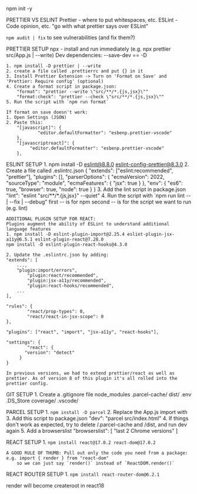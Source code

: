 npm init -y 

PRETTIER VS ESLINT
Prettier - where to put whitespaces, etc.
ESLint - Code opinion, etc.
"go with what prettier says over ESLint"

`npm audit | fix` to see vulnerabilities (and fix them?)

PRETTIER SETUP
	npx - install and run immediately (e.g. npx prettier src/App.js | --write)
	Dev dependencies: --save-dev == -D

	1. npm install -D prettier | --write
	2. create a file called .prettierrc and put {} in it
	3. Install Prettier Extension -> Turn on 'Format on Save' and 'Prettier: Require config' (optional)
	4. Create a format script in package.json:
		"format": "prettier --write \"src/**/*.{js,jsx}\""
		"format:check": "prettier --check \"src/**/*.{js,jsx}\""
	5. Run the script with `npm run format`

	If format on save doesn't work:
	1. Open Settings (JSON)
	2. Paste this:
		"[javascript]": {
    			"editor.defaultFormatter": "esbenp.prettier-vscode"
  		},
  		"[javascriptreact]": {
   			 "editor.defaultFormatter": "esbenp.prettier-vscode"
  		},

ESLINT SETUP
	1. npm install -D eslint@8.8.0 eslint-config-prettier@8.3.0 
	2. Create a file called .eslintrc.json 
		{
  			"extends": ["eslint:recommended", "prettier"],
 			"plugins": [],
  			"parserOptions": {
    				"ecmaVersion": 2022,
    				"sourceType": "module",
    				"ecmaFeatures": {
      					"jsx": true
    			  	}
  			},
  			"env": {
    				"es6": true,
    				"browser": true,
    				"node": true
  			}
		}
	3. Add the lint script in package.json
		"lint": "eslint \"src/**/*.{js,jsx}\" --quiet"
	4. Run the script with `npm run lint -- | --fix | --debug"
		first -- is for npm
		second -- is for the script we want to run (e.g. lint)

	ADDITIONAL PLUGIN SETUP FOR REACT:
	Plugins augment the ability of ESLint to understand additional language features
	1. npm install -D eslint-plugin-import@2.25.4 eslint-plugin-jsx-a11y@6.5.1 eslint-plugin-react@7.28.0
	npm install -D eslint-plugin-react-hooks@4.3.0

	2. Update the .eslintrc.json by adding:
	"extends": [
		...,
		"plugin:import/errors",
    		"plugin:react/recommended",
    		"plugin:jsx-a11y/recommended",
			"plugin:react-hooks/recommended",
		...
	],

	"rules": {
    		"react/prop-types": 0,
    		"react/react-in-jsx-scope": 0
  	},

	"plugins": ["react", "import", "jsx-a11y", "react-hooks"],

	"settings": {
    		"react": {
   		   "version": "detect"
   		 }
  	}

	In previous versions, we had to extend prettier/react as well as prettier. As of version 8 of this plugin it's all rolled into the prettier config.
	

GIT SETUP
	1. Create a .gitignore file
		node_modules
		.parcel-cache/
		dist/
		.env
		.DS_Store
		coverage/
		.vscode/

PARCEL SETUP
	1. `npm install -D parcel`
	2. Replace the App.js import with <script type="module" src="./App.js"></script>
	3. Add this script to package.json
		"dev": "parcel src/index.html"
	4. If things don't work as expected, try to delete /.parcel-cache and /dist, and run dev again
	5. Add a browserslist
		"browserslist": [
    			"last 2 Chrome versions"
  		]

REACT SETUP
	1. `npm install react@17.0.2 react-dom@17.0.2`
	
	A GOOD RULE OF THUMB: Pull out only the code you need from a package:
	e.g. import { render } from "react-dom"
		so we can just say `render()` instead of `ReactDOM.render()`


REACT ROUTER SETUP
	1. `npm install react-router-dom@6.2.1`
	
render will become createroot in react18 

